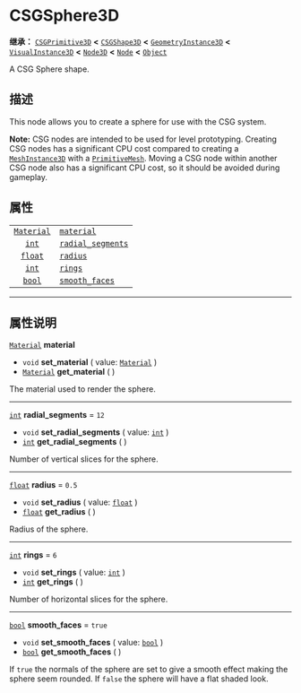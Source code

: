 <!-- ⚠ 请勿编辑本文件 ⚠ -->
<!-- 本文档使用脚本从 WeDot 引擎源码仓库生成。 -->
<!-- 生成脚本：https://github.com/WeDot-Engine/WeDot/tree/4.3/doc/tools/make_md.py； -->
<!-- 原文件：https://github.com/WeDot-Engine/WeDot/tree/4.3/modules/csg/doc_classes/CSGSphere3D.xml。 -->

<div id="_class_csgsphere3d"></div>

# CSGSphere3D

**继承：** [`CSGPrimitive3D`](class_csgprimitive3d.md) **<** [`CSGShape3D`](class_csgshape3d.md) **<** [`GeometryInstance3D`](class_geometryinstance3d.md) **<** [`VisualInstance3D`](class_visualinstance3d.md) **<** [`Node3D`](class_node3d.md) **<** [`Node`](class_node.md) **<** [`Object`](class_object.md)

A CSG Sphere shape.

## 描述

This node allows you to create a sphere for use with the CSG system.

 **Note:** CSG nodes are intended to be used for level prototyping. Creating CSG nodes has a significant CPU cost compared to creating a [`MeshInstance3D`](class_meshinstance3d.md) with a [`PrimitiveMesh`](class_primitivemesh.md). Moving a CSG node within another CSG node also has a significant CPU cost, so it should be avoided during gameplay.

## 属性

|||
|:-:|:--|
| [`Material`](class_material.md) | [`material`](#class_csgsphere3d_property_material)               |          |
| [`int`](class_int.md)           | [`radial_segments`](#class_csgsphere3d_property_radial_segments) | ``12``   |
| [`float`](class_float.md)       | [`radius`](#class_csgsphere3d_property_radius)                   | ``0.5``  |
| [`int`](class_int.md)           | [`rings`](#class_csgsphere3d_property_rings)                     | ``6``    |
| [`bool`](class_bool.md)         | [`smooth_faces`](#class_csgsphere3d_property_smooth_faces)       | ``true`` |

<!-- rst-class:: classref-section-separator -->

---

## 属性说明

<div id="_class_csgsphere3d_property_material"></div>

[`Material`](class_material.md) **material** <div id="class_csgsphere3d_property_material"></div>

- `void` **set_material** ( value: [`Material`](class_material.md) )
- [`Material`](class_material.md) **get_material** ( )

The material used to render the sphere.

<!-- rst-class:: classref-item-separator -->

---

<div id="_class_csgsphere3d_property_radial_segments"></div>

[`int`](class_int.md) **radial_segments** = ``12`` <div id="class_csgsphere3d_property_radial_segments"></div>

- `void` **set_radial_segments** ( value: [`int`](class_int.md) )
- [`int`](class_int.md) **get_radial_segments** ( )

Number of vertical slices for the sphere.

<!-- rst-class:: classref-item-separator -->

---

<div id="_class_csgsphere3d_property_radius"></div>

[`float`](class_float.md) **radius** = ``0.5`` <div id="class_csgsphere3d_property_radius"></div>

- `void` **set_radius** ( value: [`float`](class_float.md) )
- [`float`](class_float.md) **get_radius** ( )

Radius of the sphere.

<!-- rst-class:: classref-item-separator -->

---

<div id="_class_csgsphere3d_property_rings"></div>

[`int`](class_int.md) **rings** = ``6`` <div id="class_csgsphere3d_property_rings"></div>

- `void` **set_rings** ( value: [`int`](class_int.md) )
- [`int`](class_int.md) **get_rings** ( )

Number of horizontal slices for the sphere.

<!-- rst-class:: classref-item-separator -->

---

<div id="_class_csgsphere3d_property_smooth_faces"></div>

[`bool`](class_bool.md) **smooth_faces** = ``true`` <div id="class_csgsphere3d_property_smooth_faces"></div>

- `void` **set_smooth_faces** ( value: [`bool`](class_bool.md) )
- [`bool`](class_bool.md) **get_smooth_faces** ( )

If `true` the normals of the sphere are set to give a smooth effect making the sphere seem rounded. If `false` the sphere will have a flat shaded look.

[^virtual]: 本方法通常需要用户覆盖才能生效。
[^const]: 本方法无副作用，不会修改该实例的任何成员变量。
[^vararg]: 本方法除了能接受在此处描述的参数外，还能够继续接受任意数量的参数。
[^constructor]: 本方法用于构造某个类型。
[^static]: 调用本方法无需实例，可直接使用类名进行调用。
[^operator]: 本方法描述的是使用本类型作为左操作数的有效运算符。
[^bitfield]: 这个值是由下列位标志构成位掩码的整数。
[^void]: 无返回值。
